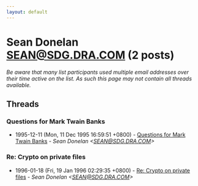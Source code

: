 ```yaml
---
layout: default
---
```


# Sean Donelan <SEAN@SDG.DRA.COM> (2 posts)

_Be aware that many list participants used multiple email addresses over their time active on the list. As such this page may not contain all threads available._

## Threads

### Questions for Mark Twain Banks
+ 1995-12-11 (Mon, 11 Dec 1995 16:59:51 +0800) - [Questions for Mark Twain Banks](/archive/1995/12/be6d063c92cac9a085f5297419eec769108d379b8f24eb809a4397fb9f991880) - _Sean Donelan \<SEAN@SDG.DRA.COM\>_

### Re: Crypto on private files
+ 1996-01-18 (Fri, 19 Jan 1996 02:29:35 +0800) - [Re: Crypto on private files](/archive/1996/01/65148230c480c5d6dcf09247fa10ed4e8c305f01c289158b41203e7b14cea7bf) - _Sean Donelan \<SEAN@SDG.DRA.COM\>_

